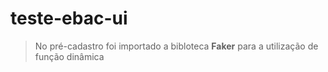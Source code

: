 # teste-ebac-ui
> No pré-cadastro foi importado a bibloteca **Faker** para a utilização de função dinâmica